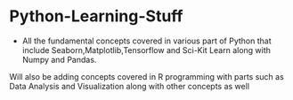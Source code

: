 # Python-Learning-Stuff

- All the fundamental concepts covered in various part of Python that include Seaborn,Matplotlib,Tensorflow and Sci-Kit Learn along with Numpy and Pandas.

Will also be adding concepts covered in R programming with parts such as Data Analysis and Visualization along with other concepts as well